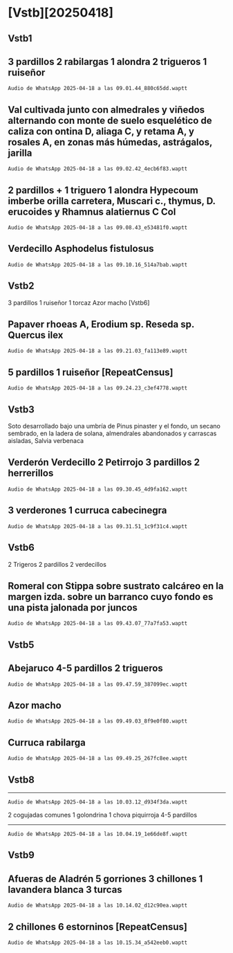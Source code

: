 # [Vstb][20250418]

## Vstb1 ##

3 pardillos
2 rabilargas
1 alondra
2 trigueros
1 ruiseñor
----

`Audio de WhatsApp 2025-04-18 a las 09.01.44_880c65dd.waptt`

Val cultivada junto con almedrales y viñedos alternando con monte de suelo esquelético de caliza con ontina D, aliaga C, y retama A, y rosales A, en zonas más húmedas, astrágalos, jarilla
----

`Audio de WhatsApp 2025-04-18 a las 09.02.42_4ecb6f83.waptt`

2 pardillos +
1 triguero
1 alondra
Hypecoum imberbe orilla carretera, Muscari c., thymus, D. erucoides y Rhamnus alatiernus C Col
----

`Audio de WhatsApp 2025-04-18 a las 09.08.43_e53481f0.waptt`

Verdecillo
Asphodelus fistulosus
----

`Audio de WhatsApp 2025-04-18 a las 09.10.16_514a7bab.waptt`

## Vstb2

3 pardillos
1 ruiseñor
1 torcaz
Azor macho [Vstb6]

Papaver rhoeas A, Erodium sp. Reseda sp. Quercus ilex
----

`Audio de WhatsApp 2025-04-18 a las 09.21.03_fa113e89.waptt`

5 pardillos
1 ruiseñor [RepeatCensus]
----

`Audio de WhatsApp 2025-04-18 a las 09.24.23_c3ef4778.waptt`

## Vstb3

Soto desarrollado bajo una umbría de Pinus pinaster y el fondo, un secano sembrado, en la ladera de solana, almendrales abandonados y carrascas aisladas, Salvia verbenaca

Verderón
Verdecillo 2
Petirrojo
3 pardillos
2 herrerillos
----

`Audio de WhatsApp 2025-04-18 a las 09.30.45_4d9fa162.waptt`

3 verderones
1 curruca cabecinegra
----

`Audio de WhatsApp 2025-04-18 a las 09.31.51_1c9f31c4.waptt`

## Vstb6

2 Trigeros
2 pardillos
2 verdecillos

Romeral con Stippa sobre sustrato calcáreo en la margen izda. sobre un barranco cuyo fondo es una pista jalonada por juncos
---

`Audio de WhatsApp 2025-04-18 a las 09.43.07_77a7fa53.waptt`

## Vstb5

Abejaruco
4-5 pardillos
2 trigueros
----

`Audio de WhatsApp 2025-04-18 a las 09.47.59_387099ec.waptt`

Azor macho
----

`Audio de WhatsApp 2025-04-18 a las 09.49.03_8f9e0f80.waptt`

Curruca rabilarga
----

`Audio de WhatsApp 2025-04-18 a las 09.49.25_267fc8ee.waptt`

## Vstb8

----
`Audio de WhatsApp 2025-04-18 a las 10.03.12_d934f3da.waptt`

2 cogujadas comunes
1 golondrina
1 chova piquirroja
4-5 pardillos

----
`Audio de WhatsApp 2025-04-18 a las 10.04.19_1e66de8f.waptt`

## Vstb9

Afueras de Aladrén
5 gorriones
3 chillones
1 lavandera blanca
3 turcas
----

`Audio de WhatsApp 2025-04-18 a las 10.14.02_d12c90ea.waptt`

2 chillones
6 estorninos
[RepeatCensus]
----

`Audio de WhatsApp 2025-04-18 a las 10.15.34_a542eeb0.waptt`

